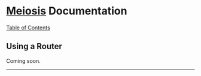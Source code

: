# [Meiosis](https://meiosis.js.org) Documentation

[Table of Contents](toc.html)

## Using a Router

Coming soon.

<!--

Each section under "Using a Router" shows a way to set up a router pattern. You only need to use the
approach that matches your needs. There is no right or wrong approach. Obviously, you can take one
of the setups and tweak it according to your requirements.

Instead of re-inventing the wheel, a router library is used to do the work of matching URLs to route
paths. You can use a different library by adjusting the pattern setup code to match how your chosen
library works. The following router libraries are used in the examples of this documentation:

- [feather-route-matcher](https://github.com/HenrikJoreteg/feather-route-matcher)
- [Mithril Router](https://mithril.js.org/route.html)

Here is a summary of the approaches:

- [Basic Pattern Setup](router-setup.html): introduces the pattern and provides a minimal setup that
  uses [feather-route-matcher](https://github.com/HenrikJoreteg/feather-route-matcher) and hardcoded
  paths in `href`s and actions.
- [Mithril Router](router-mithril.html): shows how to set up the pattern with
  [Mithril Router](https://mithril.js.org/route.html), in case you are already using Mithril and
  want to use its router instead of a separate router library.

Each setup is ready to use, so have a look and pick the setup that most closely matches your
requirements. This mostly comes down to:

- Do you need to use [query strings](https://en.wikipedia.org/wiki/Query_string)?
- Do you prefer to use hardcoded paths (this is easier) or a `toPath` function (this is more
  robust and resilient to changes)?
- Do you want to use [Mithril Router](https://mithril.js.org/route.html) instead of a separate
  router library?
- Do you want to use [tagged unions](https://en.wikipedia.org/wiki/Tagged_union) with routes (this
  is also more robust and resilient to changes)?

Let's get started by having a look at the [Basic Pattern Setup](router-setup.html).

<a name="section_contents"></a>
## Section Contents

- [Router Pattern Setup](#pattern_setup)
- [Query String Support](#query_string)
- [toPath Function](#to_path)
- [History Mode](#history_mode)

<a name="pattern_setup"></a>
### Router Pattern Setup

This section discusses the basic pattern for setting up a router with Meiosis.

#### Route State

To use a router with Meiosis, we'll store the current route in the application state under the
`route` property:

```js
// application state
{
  route: { page: "Home", params: {} },
  // rest of state
}
```

Then, we'll have access to the route via `state.route`. Using this information, a single top-level
view renders the page that corresponds to the route, using a simple key-value lookup:

```js
// The Home component
import { Home } from "../home";

// The Login component
import { Login } from "../login";

const componentMap = {
  Home: Home,  // render the Home component when the route page is "Home"
  Login: Login // render the Login component when the route page is "Login"
}

// in the view's render function
const Component = componentMap[state.route.page];
// render the Component
```

The essential idea is to store the route in the state. Then, we can write our application using the
state just like we have been doing all along.

#### Getting the Current Path

#### Matching a Path to a Route

#### Navigating to a Route

#### Keeping the Location Bar Synchronized

#### The `createRouter` function

Putting everything together, here is our `createRouter` function:

```js
const createRouter = routeConfig => {
  const prefix = "#";

  const getPath = () =>
    decodeURI(window.location.hash || prefix + "/").substring(prefix.length);

  const routeMatcher = createRouteMatcher(routeConfig);

  const initialRoute = routeMatcher(getPath());

  const start = ({ onRouteChange }) => {
    window.onpopstate = () => onRouteChange(routeMatcher(getPath()));
  };

  const locationBarSync = route => {
    const path = route.url;

    if (getPath() !== path) {
      window.history.pushState({}, "", prefix + path);
    }
  };

  const effect = state => {
    locationBarSync(state.route);
  };

  return { initialRoute, routeMatcher, start, locationBarSync, effect };
};
```

You can see the complete code for the example
[here](https://github.com/foxdonut/meiosis/tree/master/docs/code/router-setup/hash-mode/pattern-setup).

[Section Contents](#section_contents)

<a name="query_string"></a>
### Query String Support

[Section Contents](#section_contents)

<a name="to_path"></a>
### toPath Function

[Section Contents](#section_contents)

<a name="history_mode"></a>
### History Mode

[Section Contents](#section_contents)

[Table of Contents](toc.html)

-->

-----


